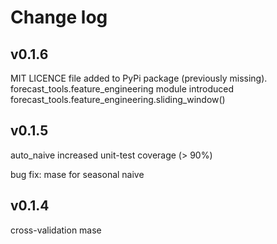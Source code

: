 # Change log

## v0.1.6
MIT LICENCE file added to PyPi package (previously missing).
forecast_tools.feature_engineering module introduced
forecast_tools.feature_engineering.sliding_window()

## v0.1.5

auto_naive
increased unit-test coverage (> 90%)

bug fix: mase for seasonal naive

## v0.1.4

cross-validation
mase





